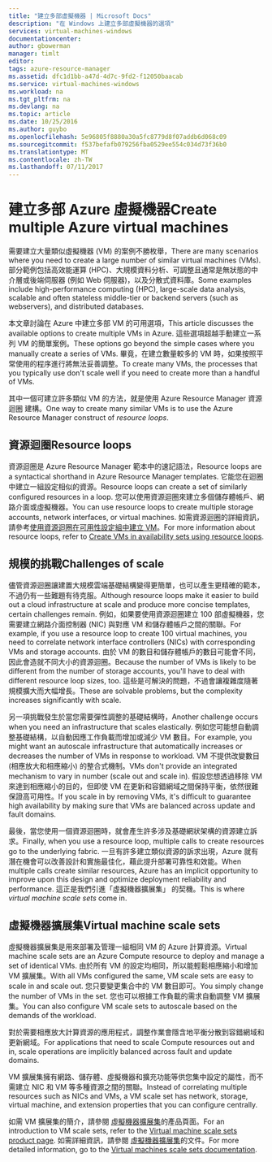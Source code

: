 ```yaml
---
title: "建立多部虛擬機器 | Microsoft Docs"
description: "在 Windows 上建立多部虛擬機器的選項"
services: virtual-machines-windows
documentationcenter: 
author: gbowerman
manager: timlt
editor: 
tags: azure-resource-manager
ms.assetid: dfc1d1bb-a47d-4d7c-9fd2-f12050baacab
ms.service: virtual-machines-windows
ms.workload: na
ms.tgt_pltfrm: na
ms.devlang: na
ms.topic: article
ms.date: 10/25/2016
ms.author: guybo
ms.openlocfilehash: 5e96805f8880a30a5fc8779d8f07addb6d068c09
ms.sourcegitcommit: f537befafb079256fba0529ee554c034d73f36b0
ms.translationtype: MT
ms.contentlocale: zh-TW
ms.lasthandoff: 07/11/2017
---
```

# <a name="create-multiple-azure-virtual-machines"></a><span data-ttu-id="e25ce-103">建立多部 Azure 虛擬機器</span><span class="sxs-lookup"><span data-stu-id="e25ce-103">Create multiple Azure virtual machines</span></span>
<span data-ttu-id="e25ce-104">需要建立大量類似虛擬機器 (VM) 的案例不勝枚舉，</span><span class="sxs-lookup"><span data-stu-id="e25ce-104">There are many scenarios where you need to create a large number of similar virtual machines (VMs).</span></span> <span data-ttu-id="e25ce-105">部分範例包括高效能運算 (HPC)、大規模資料分析、可調整且通常是無狀態的中介層或後端伺服器 (例如 Web 伺服器)，以及分散式資料庫。</span><span class="sxs-lookup"><span data-stu-id="e25ce-105">Some examples include high-performance computing (HPC), large-scale data analysis, scalable and often stateless middle-tier or backend servers (such as webservers), and distributed databases.</span></span>

<span data-ttu-id="e25ce-106">本文章討論在 Azure 中建立多部 VM 的可用選項，</span><span class="sxs-lookup"><span data-stu-id="e25ce-106">This article discusses the available options to create multiple VMs in Azure.</span></span> <span data-ttu-id="e25ce-107">這些選項超越手動建立一系列 VM 的簡單案例。</span><span class="sxs-lookup"><span data-stu-id="e25ce-107">These options go beyond the simple cases where you manually create a series of VMs.</span></span> <span data-ttu-id="e25ce-108">畢竟，在建立數量較多的 VM 時，如果按照平常使用的程序進行將無法妥善調整。</span><span class="sxs-lookup"><span data-stu-id="e25ce-108">To create many VMs, the processes that you typically use don't scale well if you need to create more than a handful of VMs.</span></span>

<span data-ttu-id="e25ce-109">其中一個可建立許多類似 VM 的方法，就是使用 Azure Resource Manager 資源迴圈 建構。</span><span class="sxs-lookup"><span data-stu-id="e25ce-109">One way to create many similar VMs is to use the Azure Resource Manager construct of *resource loops*.</span></span>

## <a name="resource-loops"></a><span data-ttu-id="e25ce-110">資源迴圈</span><span class="sxs-lookup"><span data-stu-id="e25ce-110">Resource loops</span></span>
<span data-ttu-id="e25ce-111">資源迴圈是 Azure Resource Manager 範本中的速記語法，</span><span class="sxs-lookup"><span data-stu-id="e25ce-111">Resource loops are a syntactical shorthand in Azure Resource Manager templates.</span></span> <span data-ttu-id="e25ce-112">它能您在迴圈中建立一組設定相似的資源。</span><span class="sxs-lookup"><span data-stu-id="e25ce-112">Resource loops can create a set of similarly configured resources in a loop.</span></span> <span data-ttu-id="e25ce-113">您可以使用資源迴圈來建立多個儲存體帳戶、網路介面或虛擬機器。</span><span class="sxs-lookup"><span data-stu-id="e25ce-113">You can use resource loops to create multiple storage accounts, network interfaces, or virtual machines.</span></span> <span data-ttu-id="e25ce-114">如需資源迴圈的詳細資訊，請參考[使用資源迴圈在可用性設定組中建立 VM](https://azure.microsoft.com/documentation/templates/201-vm-copy-index-loops/)。</span><span class="sxs-lookup"><span data-stu-id="e25ce-114">For more information about resource loops, refer to [Create VMs in availability sets using resource loops](https://azure.microsoft.com/documentation/templates/201-vm-copy-index-loops/).</span></span>

## <a name="challenges-of-scale"></a><span data-ttu-id="e25ce-115">規模的挑戰</span><span class="sxs-lookup"><span data-stu-id="e25ce-115">Challenges of scale</span></span>
<span data-ttu-id="e25ce-116">儘管資源迴圈讓建置大規模雲端基礎結構變得更簡單，也可以產生更精確的範本，不過仍有一些難題有待克服。</span><span class="sxs-lookup"><span data-stu-id="e25ce-116">Although resource loops make it easier to build out a cloud infrastructure at scale and produce more concise templates, certain challenges remain.</span></span> <span data-ttu-id="e25ce-117">例如，如果要使用資源迴圈建立 100 部虛擬機器，您需要建立網路介面控制器 (NIC) 與對應 VM 和儲存體帳戶之間的關聯。</span><span class="sxs-lookup"><span data-stu-id="e25ce-117">For example, if you use a resource loop to create 100 virtual machines, you need to correlate network interface controllers (NICs) with corresponding VMs and storage accounts.</span></span> <span data-ttu-id="e25ce-118">由於 VM 的數目和儲存體帳戶的數目可能會不同，因此會造就不同大小的資源迴圈。</span><span class="sxs-lookup"><span data-stu-id="e25ce-118">Because the number of VMs is likely to be different from the number of storage accounts, you'll have to deal with different resource loop sizes, too.</span></span> <span data-ttu-id="e25ce-119">這些是可解決的問題，不過會讓複雜度隨著規模擴大而大幅增長。</span><span class="sxs-lookup"><span data-stu-id="e25ce-119">These are solvable problems, but the complexity increases significantly with scale.</span></span>

<span data-ttu-id="e25ce-120">另一項挑戰發生於當您需要彈性調整的基礎結構時，</span><span class="sxs-lookup"><span data-stu-id="e25ce-120">Another challenge occurs when you need an infrastructure that scales elastically.</span></span> <span data-ttu-id="e25ce-121">例如您可能想自動調整基礎結構，以自動因應工作負載而增加或減少 VM 數目。</span><span class="sxs-lookup"><span data-stu-id="e25ce-121">For example, you might want an autoscale infrastructure that automatically increases or decreases the number of VMs in response to workload.</span></span> <span data-ttu-id="e25ce-122">VM 不提供改變數目 (相應放大和相應縮小) 的整合式機制。</span><span class="sxs-lookup"><span data-stu-id="e25ce-122">VMs don't provide an integrated mechanism to vary in number (scale out and scale in).</span></span> <span data-ttu-id="e25ce-123">假設您想透過移除 VM 來達到相應縮小的目的，但即使 VM 在更新和容錯網域之間保持平衡，依然很難保證高可用性。</span><span class="sxs-lookup"><span data-stu-id="e25ce-123">If you scale in by removing VMs, it's difficult to guarantee high availability by making sure that VMs are balanced across update and fault domains.</span></span>

<span data-ttu-id="e25ce-124">最後，當您使用一個資源迴圈時，就會產生許多涉及基礎網狀架構的資源建立訴求。</span><span class="sxs-lookup"><span data-stu-id="e25ce-124">Finally, when you use a resource loop, multiple calls to create resources go to the underlying fabric.</span></span> <span data-ttu-id="e25ce-125">一旦有許多建立類似資源的訴求出現，Azure 就有潛在機會可以改善設計和實施最佳化，藉此提升部署可靠性和效能。</span><span class="sxs-lookup"><span data-stu-id="e25ce-125">When multiple calls create similar resources, Azure has an implicit opportunity to improve upon this design and optimize deployment reliability and performance.</span></span> <span data-ttu-id="e25ce-126">這正是我們引進「虛擬機器擴展集」  的契機。</span><span class="sxs-lookup"><span data-stu-id="e25ce-126">This is where *virtual machine scale sets* come in.</span></span>

## <a name="virtual-machine-scale-sets"></a><span data-ttu-id="e25ce-127">虛擬機器擴展集</span><span class="sxs-lookup"><span data-stu-id="e25ce-127">Virtual machine scale sets</span></span>
<span data-ttu-id="e25ce-128">虛擬機器擴展集是用來部署及管理一組相同 VM 的 Azure 計算資源。</span><span class="sxs-lookup"><span data-stu-id="e25ce-128">Virtual machine scale sets are an Azure Compute resource to deploy and manage a set of identical VMs.</span></span> <span data-ttu-id="e25ce-129">由於所有 VM 的設定均相同，所以能輕鬆相應縮小和增加 VM 擴展集。</span><span class="sxs-lookup"><span data-stu-id="e25ce-129">With all VMs configured the same, VM scale sets are easy to scale in and scale out.</span></span> <span data-ttu-id="e25ce-130">您只要變更集合中的 VM 數目即可。</span><span class="sxs-lookup"><span data-stu-id="e25ce-130">You simply change the number of VMs in the set.</span></span> <span data-ttu-id="e25ce-131">您也可以根據工作負載的需求自動調整 VM 擴展集。</span><span class="sxs-lookup"><span data-stu-id="e25ce-131">You can also configure VM scale sets to autoscale based on the demands of the workload.</span></span>

<span data-ttu-id="e25ce-132">對於需要相應放大計算資源的應用程式，調整作業會隱含地平衡分散到容錯網域和更新網域。</span><span class="sxs-lookup"><span data-stu-id="e25ce-132">For applications that need to scale Compute resources out and in, scale operations are implicitly balanced across fault and update domains.</span></span>

<span data-ttu-id="e25ce-133">VM 擴展集擁有網路、儲存體、虛擬機器和擴充功能等供您集中設定的屬性，而不需建立 NIC 和 VM 等多種資源之間的關聯。</span><span class="sxs-lookup"><span data-stu-id="e25ce-133">Instead of correlating multiple resources such as NICs and VMs, a VM scale set has network, storage, virtual machine, and extension properties that you can configure centrally.</span></span>

<span data-ttu-id="e25ce-134">如需 VM 擴展集的簡介，請參閱 [虛擬機器擴展集](https://azure.microsoft.com/services/virtual-machine-scale-sets/)的產品頁面。</span><span class="sxs-lookup"><span data-stu-id="e25ce-134">For an introduction to VM scale sets, refer to the [Virtual machine scale sets product page](https://azure.microsoft.com/services/virtual-machine-scale-sets/).</span></span> <span data-ttu-id="e25ce-135">如需詳細資訊，請參閱 [虛擬機器擴展集](https://azure.microsoft.com/documentation/services/virtual-machine-scale-sets/)的文件。</span><span class="sxs-lookup"><span data-stu-id="e25ce-135">For more detailed information, go to the [Virtual machines scale sets documentation](https://azure.microsoft.com/documentation/services/virtual-machine-scale-sets/).</span></span>

